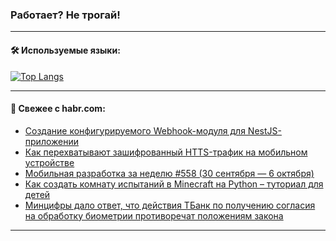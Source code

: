 ### Работает? Не трогай!

---
<!--
#### 🛠️ Technical stack:

![Java](https://img.shields.io/badge/Java-informational?logo=Oracle&style=flat&logoColor=white&color=FF4500)
![Kotlin](https://img.shields.io/badge/Kotlin-informational?logo=Kotlin&style=flat&logoColor=white&color=774D97)
![TS](https://img.shields.io/badge/TypeScript-informational?logo=typeScript&style=flat&logoColor=black&color=017acc)
![Python](https://img.shields.io/badge/Python-informational?logo=Python&style=flat&logoColor=black&color=ffdd54) <br>
![Spring](https://img.shields.io/badge/Spring-informational?logo=Spring&style=flat&logoColor=white&color=6DB33F) 
![SpringBoot](https://img.shields.io/badge/SpringBoot-informational?logo=SpringBoot&style=flat&logoColor=white&color=6DB33F)
![Nest](https://img.shields.io/badge/NestJS-informational?logo=NestJS&style=flat&logoColor=white&color=E0234E) 
![NodeJS](https://img.shields.io/badge/NodeJS-informational?logo=node.js&style=flat&logoColor=white&color=70A760)<br>
![PostgreSQL](https://img.shields.io/badge/PostgreSQL-informational?logo=PostgreSQL&style=flat&logoColor=white&color=DAA520)
![MongoDB](https://img.shields.io/badge/MongoDB-informational?logo=MongoDB&style=flat&logoColor=white&color=870000)
![Apache](https://img.shields.io/badge/Apache-informational?logo=apache&style=flat&logoColor=white&color=f74e28)

___ 
-->

#### 🛠️ Используемые языки:

[![Top Langs](https://github-readme-stats-u2qms2cxw-advtsettinggmailcoms-projects.vercel.app/api/top-langs/?username=zloylis&langs_count=10&hide_title=true&title_color=e6edf3&size_weight=0.5&count_weight=0.5&layout=compact&hide_progress=true&hide_border=true&theme=dracula)](https://github.com/zloylis)

<!---


####  :octocat:&nbsp;&nbsp; Статистика:

![GitHub stats](https://github-readme-stats-u2qms2cxw-advtsettinggmailcoms-projects.vercel.app/api?username=zloylis&show_icons=true&hide_border=true&theme=dracula&title_color=e6edf3&include_all_commits=true&count_private=true&hide_rank=false&hide_title=true&rank_icon=github)
-->
---

#### 💬 Свежее с habr.com:

<!-- BLOG-POST-LIST:START -->
- [Создание конфигурируемого Webhook-модуля для NestJS-приложении](https://habr.com/ru/articles/848634/?utm_source=habrahabr&utm_medium=rss&utm_campaign=848634)
- [Как перехватывают зашифрованный HTTS-трафик на мобильном устройстве](https://habr.com/ru/companies/globalsign/articles/848632/?utm_source=habrahabr&utm_medium=rss&utm_campaign=848632)
- [Мобильная разработка за неделю #558 &lpar;30 сентября — 6 октября&rpar;](https://habr.com/ru/articles/848622/?utm_source=habrahabr&utm_medium=rss&utm_campaign=848622)
- [Как создать комнату испытаний в Minecraft на Python – туториал для детей](https://habr.com/ru/companies/pixel_study/articles/848614/?utm_source=habrahabr&utm_medium=rss&utm_campaign=848614)
- [Минцифры дало ответ, что действия ТБанк по получению согласия на обработку биометрии противоречат положениям закона](https://habr.com/ru/articles/848606/?utm_source=habrahabr&utm_medium=rss&utm_campaign=848606)
<!-- BLOG-POST-LIST:END -->

---
